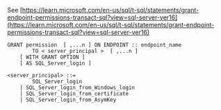 See [https://learn.microsoft.com/en-us/sql/t-sql/statements/grant-endpoint-permissions-transact-sql?view=sql-server-ver16](https://learn.microsoft.com/en-us/sql/t-sql/statements/grant-endpoint-permissions-transact-sql?view=sql-server-ver16)
```
GRANT permission  [ ,...n ] ON ENDPOINT :: endpoint_name  
        TO < server_principal >  [ ,...n ]  
    [ WITH GRANT OPTION ]  
    [ AS SQL_Server_login ]   
  
<server_principal> ::=   
        SQL_Server_login  
    | SQL_Server_login_from_Windows_login   
    | SQL_Server_login_from_certificate   
    | SQL_Server_login_from_AsymKey
```
